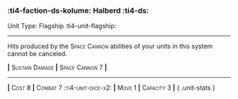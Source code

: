 ### :ti4-faction-ds-kolume: **Halberd** :ti4-ds:

Unit Type: Flagship :ti4-unit-flagship:

---

Hits produced by the <span style="font-variant:small-caps;">Space Cannon</span> abilities of your units in this system cannot be canceled.

__|__ <span style="font-variant:small-caps;">Sustain Damage</span> __|__ <span style="font-variant:small-caps;">Space Cannon 7</span> __|__

---

__|__ <span style="font-variant:small-caps;">Cost 8</span> __|__ <span style="font-variant:small-caps;">Combat 7 :ti4-unit-dice-x2:</span> __|__ <span style="font-variant:small-caps;">Move 1</span> __|__ <span style="font-variant:small-caps;">Capacity 3</span> __|__
{ .unit-stats }
